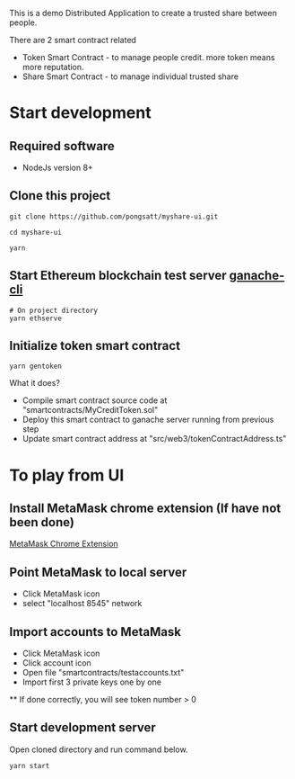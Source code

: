 This is a demo Distributed Application to create a trusted share between people.

There are 2 smart contract related
* Token Smart Contract - to manage people credit. more token means more reputation.
* Share Smart Contract - to manage individual trusted share

# Start development

## Required software

* NodeJs version 8+

## Clone this project

```
git clone https://github.com/pongsatt/myshare-ui.git

cd myshare-ui

yarn
```

## Start Ethereum blockchain test server [ganache-cli](https://github.com/trufflesuite/ganache-cli)

```
# On project directory
yarn ethserve
```

## Initialize token smart contract

```
yarn gentoken
```

What it does?
* Compile smart contract source code at "smartcontracts/MyCreditToken.sol"
* Deploy this smart contract to ganache server running from previous step
* Update smart contract address at "src/web3/tokenContractAddress.ts"

# To play from UI

## Install MetaMask chrome extension (If have not been done)
[MetaMask Chrome Extension](https://chrome.google.com/webstore/detail/metamask/nkbihfbeogaeaoehlefnkodbefgpgknn?hl=en)

## Point MetaMask to local server
* Click MetaMask icon
* select "localhost 8545" network

## Import accounts to MetaMask
* Click MetaMask icon
* Click account icon
* Open file "smartcontracts/testaccounts.txt"
* Import first 3 private keys one by one

** If done correctly, you will see token number > 0

## Start development server

Open cloned directory and run command below.

```
yarn start
```